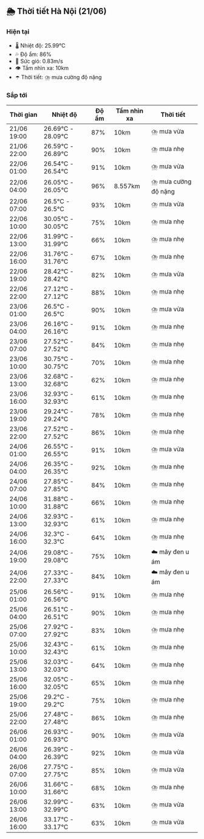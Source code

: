 ## 🌦️ Thời tiết Hà Nội (21/06)

### Hiện tại

- 🌡️ Nhiệt độ: 25.99℃
- 💦 Độ ẩm: 86%
- 💨 Sức gió: 0.83m/s
- 👁️ Tầm nhìn xa: 10km
- ☂️ Thời tiết: ⛈️ mưa cường độ nặng

### Sắp tới

| Thời gian | Nhiệt độ | Độ ẩm | Tầm nhìn xa | Thời tiết |
| --- | --- | --- | --- | --- |
| 21/06 19:00 | 26.69℃ - 28.09℃ | 87% | 10km | ⛈️ mưa vừa |
| 21/06 22:00 | 26.59℃ - 26.89℃ | 90% | 10km | ⛈️ mưa nhẹ |
| 22/06 01:00 | 26.54℃ - 26.54℃ | 91% | 10km | ⛈️ mưa vừa |
| 22/06 04:00 | 26.05℃ - 26.05℃ | 96% | 8.557km | ⛈️ mưa cường độ nặng |
| 22/06 07:00 | 26.5℃ - 26.5℃ | 93% | 10km | ⛈️ mưa vừa |
| 22/06 10:00 | 30.05℃ - 30.05℃ | 75% | 10km | ⛈️ mưa nhẹ |
| 22/06 13:00 | 31.99℃ - 31.99℃ | 66% | 10km | ⛈️ mưa nhẹ |
| 22/06 16:00 | 31.76℃ - 31.76℃ | 67% | 10km | ⛈️ mưa nhẹ |
| 22/06 19:00 | 28.42℃ - 28.42℃ | 82% | 10km | ⛈️ mưa vừa |
| 22/06 22:00 | 27.12℃ - 27.12℃ | 88% | 10km | ⛈️ mưa nhẹ |
| 23/06 01:00 | 26.5℃ - 26.5℃ | 90% | 10km | ⛈️ mưa vừa |
| 23/06 04:00 | 26.16℃ - 26.16℃ | 91% | 10km | ⛈️ mưa nhẹ |
| 23/06 07:00 | 27.52℃ - 27.52℃ | 84% | 10km | ⛈️ mưa nhẹ |
| 23/06 10:00 | 30.75℃ - 30.75℃ | 70% | 10km | ⛈️ mưa nhẹ |
| 23/06 13:00 | 32.68℃ - 32.68℃ | 62% | 10km | ⛈️ mưa nhẹ |
| 23/06 16:00 | 32.93℃ - 32.93℃ | 61% | 10km | ⛈️ mưa nhẹ |
| 23/06 19:00 | 29.24℃ - 29.24℃ | 78% | 10km | ⛈️ mưa nhẹ |
| 23/06 22:00 | 27.52℃ - 27.52℃ | 86% | 10km | ⛈️ mưa nhẹ |
| 24/06 01:00 | 26.55℃ - 26.55℃ | 91% | 10km | ⛈️ mưa vừa |
| 24/06 04:00 | 26.35℃ - 26.35℃ | 92% | 10km | ⛈️ mưa nhẹ |
| 24/06 07:00 | 27.85℃ - 27.85℃ | 84% | 10km | ⛈️ mưa nhẹ |
| 24/06 10:00 | 31.88℃ - 31.88℃ | 66% | 10km | ⛈️ mưa nhẹ |
| 24/06 13:00 | 32.93℃ - 32.93℃ | 61% | 10km | ⛈️ mưa nhẹ |
| 24/06 16:00 | 32.3℃ - 32.3℃ | 64% | 10km | ⛈️ mưa nhẹ |
| 24/06 19:00 | 29.08℃ - 29.08℃ | 75% | 10km | ☁️ mây đen u ám |
| 24/06 22:00 | 27.33℃ - 27.33℃ | 84% | 10km | ☁️ mây đen u ám |
| 25/06 01:00 | 26.56℃ - 26.56℃ | 91% | 10km | ⛈️ mưa nhẹ |
| 25/06 04:00 | 26.51℃ - 26.51℃ | 90% | 10km | ⛈️ mưa nhẹ |
| 25/06 07:00 | 27.92℃ - 27.92℃ | 83% | 10km | ⛈️ mưa nhẹ |
| 25/06 10:00 | 32.43℃ - 32.43℃ | 61% | 10km | ⛈️ mưa nhẹ |
| 25/06 13:00 | 32.03℃ - 32.03℃ | 64% | 10km | ⛈️ mưa nhẹ |
| 25/06 16:00 | 32.05℃ - 32.05℃ | 65% | 10km | ⛈️ mưa nhẹ |
| 25/06 19:00 | 29.2℃ - 29.2℃ | 75% | 10km | ⛈️ mưa nhẹ |
| 25/06 22:00 | 27.48℃ - 27.48℃ | 86% | 10km | ⛈️ mưa nhẹ |
| 26/06 01:00 | 26.93℃ - 26.93℃ | 90% | 10km | ⛈️ mưa vừa |
| 26/06 04:00 | 26.39℃ - 26.39℃ | 92% | 10km | ⛈️ mưa vừa |
| 26/06 07:00 | 27.75℃ - 27.75℃ | 85% | 10km | ⛈️ mưa vừa |
| 26/06 10:00 | 31.66℃ - 31.66℃ | 68% | 10km | ⛈️ mưa nhẹ |
| 26/06 13:00 | 32.99℃ - 32.99℃ | 63% | 10km | ⛈️ mưa vừa |
| 26/06 16:00 | 33.17℃ - 33.17℃ | 63% | 10km | ⛈️ mưa vừa |
